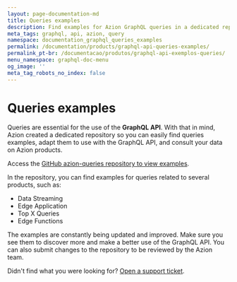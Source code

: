 ```yaml
---
layout: page-documentation-md
title: Queries examples
description: Find examples for Azion GraphQL queries in a dedicated repository.
meta_tags: graphql, api, azion, query
namespace: documentation_graphql_queries_examples
permalink: /documentation/products/graphql-api-queries-examples/
permalink_pt-br: /documentacao/produtos/graphql-api-exemplos-queries/
menu_namespace: graphql-doc-menu
og_image: ''
meta_tag_robots_no_index: false
---
```


# Queries examples

Queries are essential for the use of the **GraphQL API**. With that in mind, Azion created a dedicated repository so you can easily find queries examples, adapt them to use with the GraphQL API, and consult your data on Azion products.

Access the [GitHub azion-queries repository to view examples](https://github.com/aziontech/azion-queries).

In the repository, you can find examples for queries related to several products, such as:

- Data Streaming
- Edge Application
- Top X Queries
- Edge Functions

The examples are constantly being updated and improved. Make sure you see them to discover more and make a better use of the GraphQL API. You can also submit changes to the repository to be reviewed by the Azion team.

Didn't find what you were looking for? [Open a support ticket](https://tickets.azion.com/).
